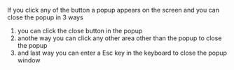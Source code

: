 If you click any of the button a popup appears on the screen and you can close the popup in 3 ways
1. you can click the close button in the popup
2. anothe way you can click any other area other than the popup to close the popup
3. and last way you can enter a Esc key in the keyboard to close the popup window
